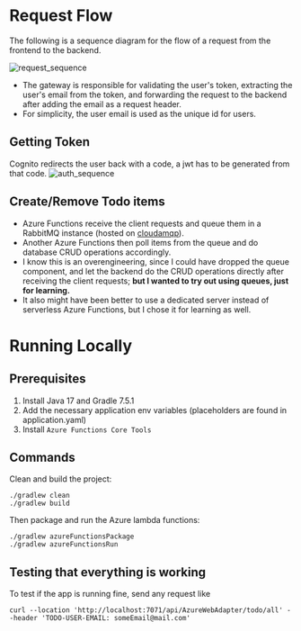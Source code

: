 # Request Flow
The following is a sequence diagram for the flow of a request from the frontend to the backend.

![request_sequence](https://github.com/user-attachments/assets/1b56eaf0-5bbe-45d0-930d-a9ac76f237b3)

- The gateway is responsible for validating the user's token, extracting the user's email from the token, and forwarding the request to the backend after adding the email as a request header.
- For simplicity, the user email is used as the unique id for users.

## Getting Token

Cognito redirects the user back with a code, a jwt has to be generated from that code.
![auth_sequence](https://github.com/user-attachments/assets/dbcd4baa-a681-4fd1-af99-a0f11d0f1351)

## Create/Remove Todo items

- Azure Functions receive the client requests and queue them in a RabbitMQ instance (hosted on [cloudamqp](cloudamqp.com)).
- Another Azure Functions then poll items from the queue and do database CRUD operations accordingly.
- I know this is an overengineering, since I could have dropped the queue component, and let the backend do the CRUD operations directly after receiving the client requests; **but I wanted to try out using queues, just for learning.**
- It also might have been better to use a dedicated server instead of serverless Azure Functions, but I chose it for learning as well.

# Running Locally

## Prerequisites

1. Install Java 17 and Gradle 7.5.1
2. Add the necessary application env variables (placeholders are found in application.yaml)
3. Install `Azure Functions Core Tools`

## Commands

Clean and build the project:
```
./gradlew clean
./gradlew build
```

Then package and run the Azure lambda functions:
```
./gradlew azureFunctionsPackage
./gradlew azureFunctionsRun 
```

## Testing that everything is working
To test if the app is running fine, send any request like
```
curl --location 'http://localhost:7071/api/AzureWebAdapter/todo/all' --header 'TODO-USER-EMAIL: someEmail@mail.com'
```


